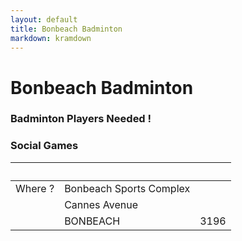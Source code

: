 ```yaml
---
layout: default
title: Bonbeach Badminton
markdown: kramdown
---
```

# Bonbeach Badminton
### Badminton Players Needed !
### Social Games

|&nbsp;     |&nbsp;    | &nbsp;|
|-----------|----------|-------|
|Where ?    | Bonbeach Sports Complex|
|&nbsp;     | Cannes Avenue |
|&nbsp;     | BONBEACH |3196|

